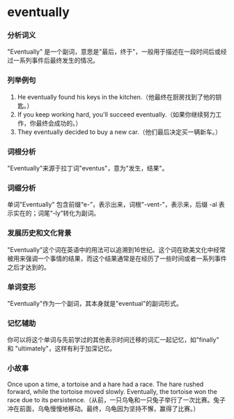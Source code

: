 # eventually

### 分析词义

  

"Eventually" 是一个副词，意思是"最后，终于"，一般用于描述在一段时间后或经过一系列事件后最终发生的情况。

  

### 列举例句

  

1.  He eventually found his keys in the kitchen.（他最终在厨房找到了他的钥匙。）
2.  If you keep working hard, you'll succeed eventually.（如果你继续努力工作，你最终会成功的。）
3.  They eventually decided to buy a new car.（他们最后决定买一辆新车。）

  

### 词根分析

  

"Eventually"来源于拉丁词"eventus"，意为"发生，结果"。

  

### 词缀分析

  

单词"Eventually" 包含前缀“e-”，表示出来，词根"-vent-"，表示来，后缀 -al 表示实在的；词尾“-ly”转化为副词。

  

### 发展历史和文化背景

  

"Eventually"这个词在英语中的用法可以追溯到16世纪。这个词在欧美文化中经常被用来强调一个事情的结果，而这个结果通常是在经历了一些时间或者一系列事件之后才达到的。

  

### 单词变形

  

"Eventually"作为一个副词，其本身就是"eventual"的副词形式。

  

### 记忆辅助

  

你可以将这个单词与先前学过的其他表示时间迁移的词汇一起记忆，如"finally" 和 "ultimately"，这样有利于加深记忆。

  

### 小故事

  

Once upon a time, a tortoise and a hare had a race. The hare rushed forward, while the tortoise moved slowly. Eventually, the tortoise won the race due to its persistence.（从前，一只乌龟和一只兔子举行了一次比赛。兔子冲在前面，乌龟慢慢地移动。最终，乌龟因为坚持不懈，赢得了比赛。）
